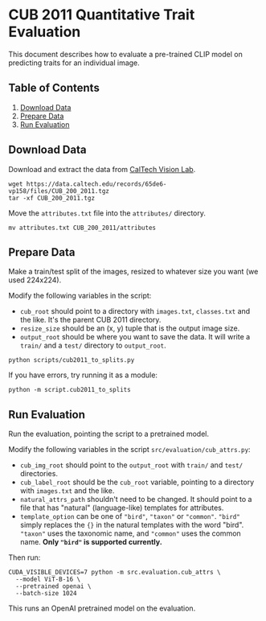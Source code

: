 # CUB 2011 Quantitative Trait Evaluation

This document describes how to evaluate a pre-trained CLIP model on predicting traits for an individual image.

## Table of Contents

1. [Download Data](#download-data)
2. [Prepare Data](#prepare-data)
3. [Run Evaluation](#run-evaluation)

## Download Data

Download and extract the data from [CalTech Vision Lab](https://www.vision.caltech.edu/datasets/cub_200_2011/).

```
wget https://data.caltech.edu/records/65de6-vp158/files/CUB_200_2011.tgz
tar -xf CUB_200_2011.tgz
```

Move the `attributes.txt` file into the `attributes/` directory.

```
mv attributes.txt CUB_200_2011/attributes
```


## Prepare Data

Make a train/test split of the images, resized to whatever size you want (we used 224x224).

Modify the following variables in the script:

* `cub_root` should point to a directory with `images.txt`, `classes.txt` and the like. It's the parent CUB 2011 directory.
* `resize_size` should be an (x, y) tuple that is the output image size.
* `output_root` should be where you want to save the data. It will write a `train/` and a `test/` directory to `output_root`.

```
python scripts/cub2011_to_splits.py
```

If you have errors, try running it as a module:

```
python -m script.cub2011_to_splits
```

## Run Evaluation

Run the evaluation, pointing the script to a pretrained model.

Modify the following variables in the script `src/evaluation/cub_attrs.py`:

* `cub_img_root` should point to the `output_root` with `train/` and `test/` directories.
* `cub_label_root` should be the `cub_root` variable, pointing to a directory with `images.txt` and the like.
* `natural_attrs_path` shouldn't need to be changed. It should point to a file that has "natural" (language-like) templates for attributes.
* `template_option` can be one of `"bird"`, `"taxon"` or `"common"`. `"bird"` simply replaces the `{}` in the natural templates with the word "bird". `"taxon"` uses the taxonomic name, and `"common"` uses the common name. **Only `"bird"` is supported currently.**

Then run:

```
CUDA_VISIBLE_DEVICES=7 python -m src.evaluation.cub_attrs \
  --model ViT-B-16 \
  --pretrained openai \
  --batch-size 1024
```

This runs an OpenAI pretrained model on the evaluation.
